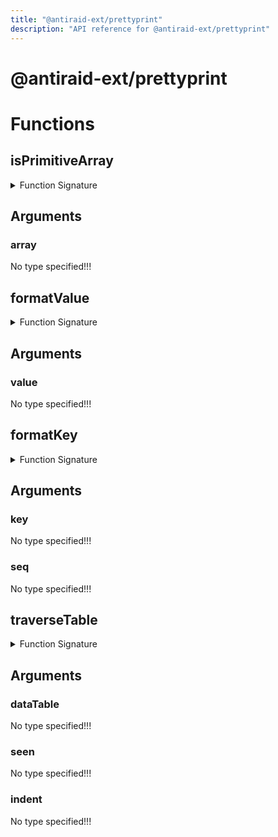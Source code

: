 ```yaml
---
title: "@antiraid-ext/prettyprint"
description: "API reference for @antiraid-ext/prettyprint"
---
```


<div id="@antiraid-ext/prettyprint"></div>

# @antiraid-ext/prettyprint

<div id="Functions"></div>

# Functions

<div id="isPrimitiveArray"></div>

## isPrimitiveArray

<details>
<summary>Function Signature</summary>

```luau
function isPrimitiveArray(array) end
```

</details>

<div id="Arguments"></div>

## Arguments

<div id="array"></div>

### array

No type specified!!!

<div id="formatValue"></div>

## formatValue

<details>
<summary>Function Signature</summary>

```luau
function formatValue(value) end
```

</details>

<div id="Arguments"></div>

## Arguments

<div id="value"></div>

### value

No type specified!!!

<div id="formatKey"></div>

## formatKey

<details>
<summary>Function Signature</summary>

```luau
function formatKey(key, seq) end
```

</details>

<div id="Arguments"></div>

## Arguments

<div id="key"></div>

### key

No type specified!!!

<div id="seq"></div>

### seq

No type specified!!!

<div id="traverseTable"></div>

## traverseTable

<details>
<summary>Function Signature</summary>

```luau
function traverseTable(dataTable, seen, indent) end
```

</details>

<div id="Arguments"></div>

## Arguments

<div id="dataTable"></div>

### dataTable

No type specified!!!

<div id="seen"></div>

### seen

No type specified!!!

<div id="indent"></div>

### indent

No type specified!!!

